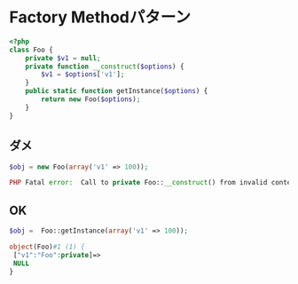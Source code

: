 ﻿# Factory Methodパターン

```php
<?php
class Foo {
    private $v1 = null;
    private function __construct($options) {
        $v1 = $options['v1'];
    }
    public static function getInstance($options) {
        return new Foo($options);
    }
}
```

## ダメ

```php
$obj = new Foo(array('v1' => 100));
```

```php
PHP Fatal error:  Call to private Foo::__construct() from invalid context in /home/taro/tmp/1.php on line 12
```

## OK

```php
$obj =  Foo::getInstance(array('v1' => 100));
```

```php
object(Foo)#1 (1) {
 ["v1":"Foo":private]=>
 NULL
}
```
